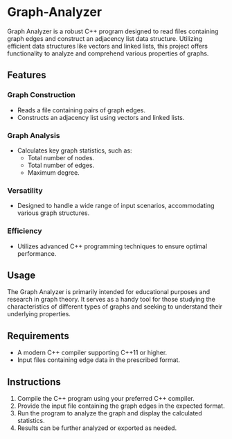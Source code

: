 # Graph-Analyzer
Graph Analyzer is a robust C++ program designed to read files containing graph edges and construct an adjacency list data structure. Utilizing efficient data structures like vectors and linked lists, this project offers functionality to analyze and comprehend various properties of graphs.

## Features

### Graph Construction
- Reads a file containing pairs of graph edges.
- Constructs an adjacency list using vectors and linked lists.

### Graph Analysis
- Calculates key graph statistics, such as:
  - Total number of nodes.
  - Total number of edges.
  - Maximum degree.

### Versatility
- Designed to handle a wide range of input scenarios, accommodating various graph structures.

### Efficiency
- Utilizes advanced C++ programming techniques to ensure optimal performance.

## Usage
The Graph Analyzer is primarily intended for educational purposes and research in graph theory. It serves as a handy tool for those studying the characteristics of different types of graphs and seeking to understand their underlying properties.

## Requirements
- A modern C++ compiler supporting C++11 or higher.
- Input files containing edge data in the prescribed format.

## Instructions
1. Compile the C++ program using your preferred C++ compiler.
2. Provide the input file containing the graph edges in the expected format.
3. Run the program to analyze the graph and display the calculated statistics.
4. Results can be further analyzed or exported as needed.
